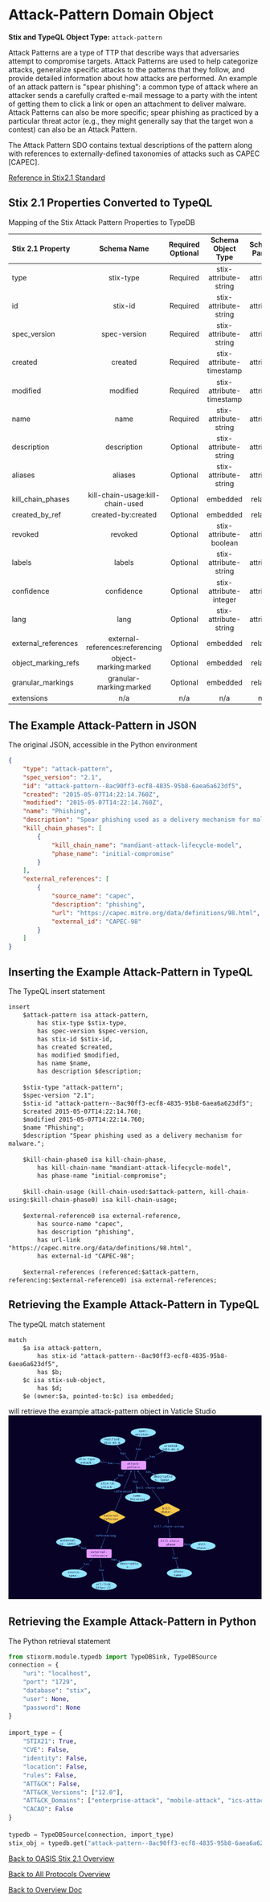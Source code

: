 # Attack-Pattern Domain Object

**Stix and TypeQL Object Type:**  `attack-pattern`

Attack Patterns are a type of TTP that describe ways that adversaries attempt to compromise targets. Attack Patterns are used to help categorize attacks, generalize specific attacks to the patterns that they follow, and provide detailed information about how attacks are performed. An example of an attack pattern is "spear phishing": a common type of attack where an attacker sends a carefully crafted e-mail message to a party with the intent of getting them to click a link or open an attachment to deliver malware. Attack Patterns can also be more specific; spear phishing as practiced by a particular threat actor (e.g., they might generally say that the target won a contest) can also be an Attack Pattern.

The Attack Pattern SDO contains textual descriptions of the pattern along with references to externally-defined taxonomies of attacks such as CAPEC [CAPEC].

[Reference in Stix2.1 Standard](https://docs.oasis-open.org/cti/stix/v2.1/os/stix-v2.1-os.html#_axjijf603msy)
## Stix 2.1 Properties Converted to TypeQL
Mapping of the Stix Attack Pattern Properties to TypeDB

|  Stix 2.1 Property    |           Schema Name             | Required  Optional  |      Schema Object  Type | Schema Parent  |
|:--------------------|:--------------------------------:|:------------------:|:------------------------:|:-------------:|
|  type                 |            stix-type              |      Required       |  stix-attribute-string    |   attribute    |
|  id                   |             stix-id               |      Required       |  stix-attribute-string    |   attribute    |
|  spec_version         |           spec-version            |      Required       |  stix-attribute-string    |   attribute    |
|  created              |             created               |      Required       | stix-attribute-timestamp  |   attribute    |
|  modified             |             modified              |      Required       | stix-attribute-timestamp  |   attribute    |
|  name                 |               name                |      Required       |  stix-attribute-string    |   attribute    |
|  description          |           description             |      Optional       |  stix-attribute-string    |   attribute    |
|  aliases              |aliases |      Optional       |  stix-attribute-string    |   attribute    |
|  kill_chain_phases    | kill-chain-usage:kill-chain-used  |      Optional       |   embedded     |relation |
|  created_by_ref       |        created-by:created         |      Optional       |   embedded     |relation |
|  revoked              |             revoked               |      Optional       |  stix-attribute-boolean   |   attribute    |
|  labels               |              labels               |      Optional       |  stix-attribute-string    |   attribute    |
|  confidence           |            confidence             |      Optional       |  stix-attribute-integer   |   attribute    |
|  lang                 |               lang                |      Optional       |  stix-attribute-string    |   attribute    |
|  external_references  | external-references:referencing   |      Optional       |   embedded     |relation |
|  object_marking_refs  |      object-marking:marked        |      Optional       |   embedded     |relation |
|  granular_markings    |     granular-marking:marked       |      Optional       |   embedded     |relation |
|  extensions           |               n/a                 |        n/a          |           n/a             |      n/a       |

## The Example Attack-Pattern in JSON
The original JSON, accessible in the Python environment
```json
{
    "type": "attack-pattern",
    "spec_version": "2.1",
    "id": "attack-pattern--8ac90ff3-ecf8-4835-95b8-6aea6a623df5",
    "created": "2015-05-07T14:22:14.760Z",
    "modified": "2015-05-07T14:22:14.760Z",
    "name": "Phishing",
    "description": "Spear phishing used as a delivery mechanism for malware.",
    "kill_chain_phases": [
        {
            "kill_chain_name": "mandiant-attack-lifecycle-model",
            "phase_name": "initial-compromise"
        }
    ],
    "external_references": [
        {
            "source_name": "capec",
            "description": "phishing",
            "url": "https://capec.mitre.org/data/definitions/98.html",
            "external_id": "CAPEC-98"
        }
    ]
}
```


## Inserting the Example Attack-Pattern in TypeQL
The TypeQL insert statement
```typeql
insert 
    $attack-pattern isa attack-pattern,
        has stix-type $stix-type,
        has spec-version $spec-version,
        has stix-id $stix-id,
        has created $created,
        has modified $modified,
        has name $name,
        has description $description;
    
    $stix-type "attack-pattern";
    $spec-version "2.1";
    $stix-id "attack-pattern--8ac90ff3-ecf8-4835-95b8-6aea6a623df5";
    $created 2015-05-07T14:22:14.760;
    $modified 2015-05-07T14:22:14.760;
    $name "Phishing";
    $description "Spear phishing used as a delivery mechanism for malware.";
    
    $kill-chain-phase0 isa kill-chain-phase,
        has kill-chain-name "mandiant-attack-lifecycle-model",
        has phase-name "initial-compromise";
    
    $kill-chain-usage (kill-chain-used:$attack-pattern, kill-chain-using:$kill-chain-phase0) isa kill-chain-usage;
    
    $external-reference0 isa external-reference,
        has source-name "capec",
        has description "phishing",
        has url-link "https://capec.mitre.org/data/definitions/98.html",
        has external-id "CAPEC-98";
    
    $external-references (referenced:$attack-pattern, referencing:$external-reference0) isa external-references;
```

## Retrieving the Example Attack-Pattern in TypeQL
The typeQL match statement

```typeql
match
    $a isa attack-pattern,
        has stix-id "attack-pattern--8ac90ff3-ecf8-4835-95b8-6aea6a623df5",
        has $b;
    $c isa stix-sub-object,
        has $d;
    $e (owner:$a, pointed-to:$c) isa embedded;
```


will retrieve the example attack-pattern object in Vaticle Studio
![Attack-Pattern Example](./img/attack-pattern.png)

## Retrieving the Example Attack-Pattern  in Python
The Python retrieval statement

```python
from stixorm.module.typedb import TypeDBSink, TypeDBSource
connection = {
    "uri": "localhost",
    "port": "1729",
    "database": "stix",
    "user": None,
    "password": None
}

import_type = {
    "STIX21": True,
    "CVE": False,
    "identity": False,
    "location": False,
    "rules": False,
    "ATT&CK": False,
    "ATT&CK_Versions": ["12.0"],
    "ATT&CK_Domains": ["enterprise-attack", "mobile-attack", "ics-attack"],
    "CACAO": False
}

typedb = TypeDBSource(connection, import_type)
stix_obj = typedb.get("attack-pattern--8ac90ff3-ecf8-4835-95b8-6aea6a623df5")
```

 

[Back to OASIS Stix 2.1 Overview](../overview.md)
 

[Back to All Protocols Overview](../../overview.md)
 

[Back to Overview Doc](../../../overview.md)
